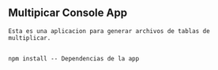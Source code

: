 
## Multipicar Console App

    Esta es una aplicacion para generar archivos de tablas de
    multiplicar.


    npm install -- Dependencias de la app